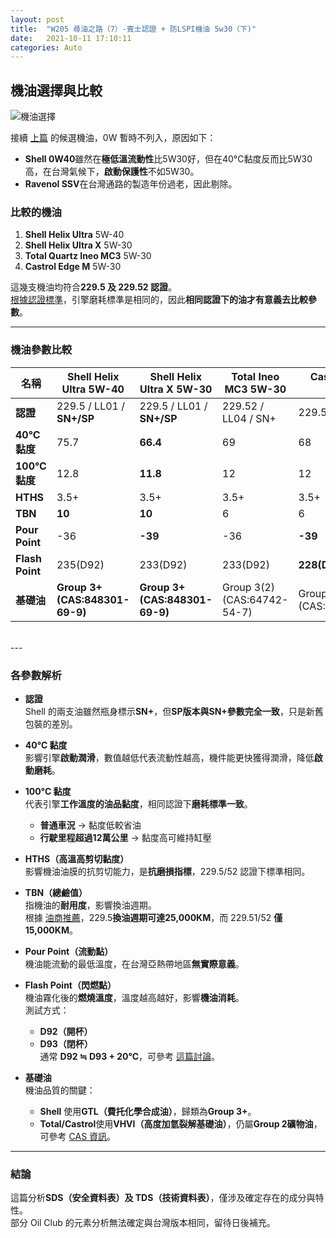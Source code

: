```yaml
---
layout: post
title:  "W205 尋油之路（7）-賓士認證 + 防LSPI機油 5w30（下)"
date:   2021-10-11 17:10:11
categories: Auto
---
```

## 機油選擇與比較

![機油選擇](https://attach.mobile01.com/attach/202104/mobile01-4354e3784c5b7a8a13113354d8a13b2f.jpg)

接續 [上篇](https://1stbenz.blogspot.com/2020/12/w205.html) 的候選機油，0W 暫時不列入，原因如下：
- **Shell 0W40**雖然在**極低溫流動性**比5W30好，但在40°C黏度反而比5W30高，在台灣氣候下，**啟動保護性**不如5W30。
- **Ravenol SSV**在台灣通路的製造年份過老，因此剔除。

### **比較的機油**
1. **Shell Helix Ultra** 5W-40
2. **Shell Helix Ultra X** 5W-30
3. **Total Quartz Ineo MC3** 5W-30
4. **Castrol Edge M** 5W-30

這幾支機油均符合**229.5 及 229.52 認證**。  
[根據認證標準](https://1stbenz.blogspot.com/2021/03/w205-6.html)，引擎磨耗標準是相同的，因此**相同認證下的油才有意義去比較參數**。

---

### **機油參數比較**

| 名稱 | Shell Helix Ultra 5W-40 | Shell Helix Ultra X 5W-30 | Total Ineo MC3 5W-30 | Castrol Edge M 5W-30 |
|------|-------------------------|---------------------------|----------------------|----------------------|
| **認證** | 229.5 / LL01 / **SN+/SP** | 229.5 / LL01 / **SN+/SP** | 229.52 / LL04 / SN+ | 229.52 / LL04 / SN+ |
| **40°C黏度** | 75.7 | **66.4** | 69 | 68 |
| **100°C黏度** | 12.8 | **11.8** | 12 | 12 |
| **HTHS** | 3.5+ | 3.5+ | 3.5+ | 3.5+ |
| **TBN** | **10** | **10** | 6 | 6 |
| **Pour Point** | -36 | **-39** | -36 | **-39** |
| **Flash Point** | 235(D92) | 233(D92) | 233(D92) | **228(D93)/248(D92)** |
| **基礎油** | **Group 3+ (CAS:848301-69-9)** | **Group 3+ (CAS:848301-69-9)** | Group 3(2) (CAS:64742-54-7) | Group 3(2) (CAS:64742-54-7) |

<br>
---

### **各參數解析**
- **認證**  
  Shell 的兩支油雖然瓶身標示**SN+**，但**SP版本與SN+參數完全一致**，只是新舊包裝的差別。

- **40°C 黏度**  
  影響引擎**啟動潤滑**，數值越低代表流動性越高，機件能更快獲得潤滑，降低**啟動磨耗**。

- **100°C 黏度**  
  代表引擎**工作溫度的油品黏度**，相同認證下**磨耗標準一致**。  
  - **普通車況** → 黏度低較省油  
  - **行駛里程超過12萬公里** → 黏度高可維持缸壓

- **HTHS（高溫高剪切黏度）**  
  影響機油油膜的抗剪切能力，是**抗磨損指標**，229.5/52 認證下標準相同。

- **TBN（總鹼值）**  
  指機油的**耐用度**，影響換油週期。  
  根據 [油商推薦](https://1stbenz.blogspot.com/2020/11/w205_23.html)，229.5**換油週期可達25,000KM**，而 229.51/52 **僅15,000KM**。

- **Pour Point（流動點）**  
  機油能流動的最低溫度，在台灣亞熱帶地區**無實際意義**。

- **Flash Point（閃燃點）**  
  機油霧化後的**燃燒溫度**，溫度越高越好，影響**機油消耗**。  
  測試方式：
  - **D92（開杯）**
  - **D93（閉杯）**  
  通常 **D92 ≒ D93 + 20°C**，可參考 [這篇討論](https://www.oil-club.ru/forum/topic/16101-pennzoil-ultra-platinum-full-synthetic-5w-30-svezhee/page/5/)。

- **基礎油**  
  機油品質的關鍵：
  - **Shell** 使用**GTL（費托化學合成油）**，歸類為**Group 3+**。
  - **Total/Castrol**使用**VHVI（高度加氫裂解基礎油）**，仍屬**Group 2礦物油**，可參考 [CAS 資訊](https://www.oil-club.ru/forum/topic/2120-izuchaem-sostav-masla-pao-group-iv-gtl-gidrokreking-vhvi-group-iii-mineralnoe-maslo-group-i-ili-ii-estery-itd/page/25/)。

---

### **結論**
這篇分析**SDS（安全資料表）及 TDS（技術資料表）**，僅涉及確定存在的成分與特性。  
部分 Oil Club 的元素分析無法確定與台灣版本相同，留待日後補充。  